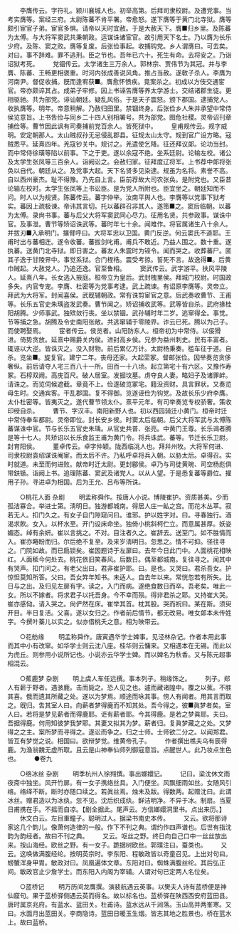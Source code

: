 <!-- { "loadSidebar": true } -->
　　李膺传云。字符礼。颍川襄城人也。初举高第。后拜司隶校尉。及遭党事。当考实膺等。案经三府。太尉陈蕃不肯平署。帝愈怒。遂下膺等于黄门北寺狱。膺等颇引宦官子弟。宦官多惧。请帝以天时宜赦。于是大赦天下。膺■归乡里。及陈蕃为太傅。与大将军窦武共秉朝政。运谋诛诸宦官。故引用天下名士。乃以膺为长乐少府。及陈、窦之败。膺等复废。后张俭事起。收捕钩党。乡人谓膺曰。可去矣。对曰。事不辞难。罪不逃刑。臣之节也。吾年已六十。死生有命。去将安之。乃诣诏狱考死。 
　　党锢传云。太学诸生三万余人。郭林宗、贾伟节为其冠。并与李膺、陈蕃、王畅更相褒重。时河内张成善说风角。推占当赦。遂敎子杀人。李膺为河南尹。督促收捕。旣而逢宥获■。膺愈怀愤疾。竟案杀之。初成以方伎交通宦官。帝亦颇谇其占。成弟子牢修。因上书诬吿膺等养太学游士。交结诸郡生徒。更相驱驰。共为部党。诽讪朝廷。疑乱风俗。于是天子震怒。颁下郡国。逮捕党人。收执膺等。明年。帝意稍解。乃赦归田里。禁锢终身。后张俭乡人朱并承望中常侍侯览意旨。上书吿俭与同乡二十四人别相署号。共为部党。图危社稷。灵帝诏刊章捕俭等。曹节因此讽有司奏捕前党百余人。皆死狱中。 
　　皇甫规传云。规字威明。安定朝那人。太山贼叔孙无忌侵乱郡县。征规太山太守。规到官广设方略。寇贼悉平。延熹四年。羌寇钞关中。规讨之。羌遣使乞降。征还拜议郞。论功当封。而中常侍徐璜等陷以前事。下之于吏。遂以余寇不绝。坐系廷尉。论输左校。诸公及太学生张凤等三百余人。诣阙讼之。会赦归家。征拜度辽将军。上书荐中郞将张奂以自代。朝廷从之。及党事大起。天下名贤多见染逮。规虽为名将。素誉不高。自以西州豪杰。耻不得豫。乃先自上言。臣前荐故大司农张奂。是附党也。又臣昔论输左校时。太学生张凤等上书讼臣。是为党人所附也。臣宜坐之。朝廷知而不问。时人以为规贤。陈蕃传云。蕃字仲举。汝南平舆人也。李膺等以党事下狱考实。蕃因上疏极谏。帝讳其言切。托以蕃辟召非其人。遂策■之。窦后临朝。以蕃为太傅。录尙书事。蕃与后父大将军窦武同心尽力。征用名贤。共参政事。谋诛中官。及事泄。曹节等矫诏诛武等。蕃时年七十余。闻难作。将官属诸生八十余人。并拔刃■入承明门。攘臂呼曰。大将军忠以卫国。黄门反逆。何云窦氏不道耶。王甫时出与蕃相迕。遂令收蕃。蕃拔剑叱甫。甫兵不敢近。乃益人围之。数十重。遂执蕃。送黄门北寺狱。即日害之。蕃友人朱震时为铚令。闻而哭之。收葬蕃尸。匿其子逸于甘陵界中。事觉系狱。合门桎梏。震受考掠。誓死不言。故逸得■。后黄巾贼起。大赦党人。乃追还逸。官至鲁相。 
　　窦武传云。武字游平。扶风平陵人。延熹八年。长女选入掖庭。桓帝立为皇后。武封槐里侯。拜城门校尉。时国政多失。内官专宠。李膺、杜密等为党事考逮。武上疏谏。有诏原李膺等。灵帝立。拜武为大将军。封闻喜侯。武旣辅朝政。常有诛剪宦官之意。后武奏收曹节、王甫等。长乐五官史朱瑀盗发武奏。曹节闻之。矫诏捕收武等。武等皆自杀。武府掾桂阳胡腾。少师事武。独殡敛行丧。坐以禁锢。武孙辅时年二岁。逃窜得全。事觉。节等捕之急。胡腾及令史南阳张敞。共逃窜辅于零陵界。诈云已死。腾以为己子。而使聘娶焉。 
　　宦者传云。侯览者。山阳防东人。桓帝初为中常侍。以佞猾进。倚势贪放。延熹中赐爵关内侯。进封高乡侯。兄参为益州刺史。民有丰富者。辄诬以大逆。皆诛灭之。没入财物。前后累亿万计。太尉杨秉奏。槛车征于道。自杀。览坐■。旋复官。建宁二年。丧母还家。大起茔冢。督邮张俭。因举奏览贪侈奢纵。前后请夺人宅三百八十一所。田百一十八顷。起立第宅十有六区。又豫作寿冢。石椁双阙。高庑百尺。破人居室。发掘坟墓。虏夺良人妻。略妇子及诸罪衅。请诛之。而览伺候遮截。章竟不上。俭遂破览冢宅。籍没资财。具言罪状。又奏览母生时。交通宾客。干乱郡国。复不得御。览遂诬俭为钩党。及故长乐少府李膺。太仆杜密等。皆夷灭之。遂代曹节领太仆。熹平元年。有司举奏览专权骄奢。策收印绶自杀。 
　　曹节、字汉丰。南阳新野人也。初以西园骑迁小黄门。桓帝时迁中常侍奉车都尉。灵帝即位。封长安乡侯。时窦太后临朝。后父大将军武与太傅陈蕃谋诛中官。节与长乐五官史朱瑀。从官史共普、张亮。中黄门王尊。长乐谒者腾是等十七人。共矫诏以长乐食监王甫为黄门令。将兵诛武。蕃等。节迁长乐卫尉。封育阳侯。 
　　董卓传云。卓字仲颖。陇西临洮人也。拜幷州牧。大将军何进、司隶校尉袁绍谋诛阉宦。而太后不许。乃私呼卓将兵入朝。以胁太后。卓得召。实时就道。未至而何进败。献帝时迁太尉。更封郿侯。卓乃与司徒黄琬、司空杨彪俱带鈇锧。诣阙上书。追理陈蕃、窦武及诸党人。以从人望。于是悉复蕃等爵位。擢用子孙。寻进卓为相国。后为王允、吕布等所诛。 


　　○桃花人面 杂剧 
　　明孟称舜作。按唐人小说。博陵崔护。资质甚美。少而孤洁寡合。举进士第。淸明日。独游都城南。得居人庄一畆之宫。而花木丛萃。寂若无人。扣门久之。有女子自门隙窥问曰。谁邪。护以姓字对。曰。寻春独行。酒渴求飮。女入。以杯水至。开门设床命坐。独倚小桃斜柯伫立。而意属甚厚。妖姿媚态。绰有余姸。崔以言挑之。不对。目注者久之。崔辞去。送至门。如不胜情而入。崔亦睠盼而归。尔后绝不复至。及来岁淸明日。忽思之。情不可抑。径往寻之。门院如故。而已扃锁矣。崔因题诗于左扉曰。去年今日此门中。人面桃花相映红。人面秪今何处去。桃花依旧笑春风。后数日。偶至都城南。复往寻之。闻其中有哭声。扣门问之。有老父出曰。君非崔护耶。曰。是也。又哭曰。君杀吾女。护惊怛莫知所答。父曰。吾女筓年知书。未适人。自去年以来。常恍忽若有所失。比日与之出。及归见左扉有字。读之。入门而病。遂绝食数日而卒。吾老矣。唯此一女。所以不嫁者。将求君子以托吾身。今不幸而殒。得非君杀之耶。又持崔大哭。崔亦感恸。请入哭之。尙俨然在床。崔举其首。枕其股。哭而祝曰。某在斯。须臾开目。半日复活。父喜。遂以女归之。作者前后情节。都无改易。唯女郞本未传姓字。今撰叶蓁儿以实之。似亦借桃夭之意。相为映带云。 


　　○花舫缘 
　　明孟称舜作。唐寅遇华学士婢事。见泾林杂记。作者本用此事而其中小有改窜。如华学士则云沈八座。桂华则云慵来。又相遇本在无锡。而此以为虎丘。则参用小说所记也。小说亦云华学士婢。而以婢名为秋香。又与陈元超事相混云。 


　　○蕉鹿梦 杂剧 
　　明上虞人车任远撰。事本列子。稍缘饰之。 
　　列子。郑人有薪于野者。遇骇鹿。击而毙之。恐人见之也。遽而藏诸隍中。覆之以蕉。不胜其喜。俄而遗其所藏之处。遂以为梦焉。顺途而咏其事。傍人有闻者。用其言而取之。旣归。吿其室人曰。向薪者梦得鹿而不知其处。吾今得之。彼■眞梦者矣。室人曰。若将是梦见薪者而得鹿耶。讵有薪者耶。今其得鹿。是若之梦眞耶。夫曰。吾据得鹿。何用知彼梦我梦耶。其妻又拟其为梦。薪者归。复眞梦藏之之处。又梦得之之主。案所梦而寻得之。遂讼而争之。归之士师。士师欲二分之。以闻郑君。皆互有梦觉之说。相国曰。欲辩梦觉。维黄帝孔子。 
　　作者撰出樵夫乌有辰得鹿。为渔翁魏无虚所取。且云是山神奉仙师列御寇意旨。点醒世人。此乃妆点生色也。 
　　●卷九 


　　○络冰丝 杂剧 
　　明季杭州人徐翙撰。事出嫏嬛记。 
　　记曰。梁沈休文雨夜斋中独坐。风开竹扉。有一女子携络丝具。入门便坐。风飘细雨如丝。女随风引络。络绎不断。断时亦随口续之。若眞丝焉。烛未及跋。得数两。起赠沈曰。此谓冰丝。赠君造以为冰纨。忽不见。沈后织成纨。鲜洁明净。不异于冰。制扇。当夏日甫携在手。不摇而自凉。【剧全据此。尾声云。方信嫏嬛洞里书。点出来历。】 
　　休文白云。左目重瞳子。聪明过人。据梁书南史本传。 
　　又云。欲将那诗家这几个韵儿。像萧何造律的一般。作下不刊之典。谓约作四声谱也。后世有指沈韵为韵经者。故曰不刊之典。 
　　又云。呕丝之野。终日向自己口中一丝丝放出来。按山海经。欧丝之野。有一女子。跪据树欧丝。郭璞注曰。蚕类也。 
　　又云。这唤做满腹经纶。按明英宗时。李东阳、程敏政皆以奇童召见。上出对句曰。螃蟹浑身甲胄。敏政对曰。凤凰遍体文章。东阳对曰。蜘蛛满腹丝纶。其后弘正间。敏政官止少詹学士。而东阳入内阁为宰辅。人谓对句已定两人名位矣。 


　　○蓝桥记 
　　明万历间龙膺撰。演裴航遇云英事。以樊夫人诗有蓝桥便是神仙窟句。果于蓝桥驿侧遇云英而得名。故以标名也。蓝桥驿在陕西西安府蓝田县。唐时属京兆府。有蓝水、蓝田关。杜甫诗。蓝水远从千涧落。玉山高并两峯寒。又曰。水面月出蓝田关。李商隐诗。蓝田日暖玉生烟。皆志其地之胜景也。桥在蓝水上。故曰蓝桥。 
